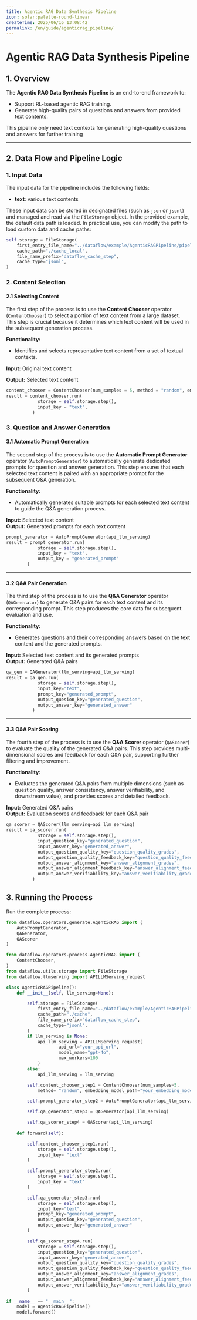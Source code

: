 ```yaml
---
title: Agentic RAG Data Synthesis Pipeline  
icon: solar:palette-round-linear
createTime: 2025/06/16 13:08:42  
permalink: /en/guide/agenticrag_pipeline/  
---
```


# Agentic RAG Data Synthesis Pipeline

## 1. Overview

The **Agentic RAG Data Synthesis Pipeline** is an end-to-end framework to:  
- Support RL-based agentic RAG training.
- Generate high-quality pairs of questions and answers from provided text contents.

This pipeline only need text contexts for generating high-quality questions and answers for further training  

---

## 2. Data Flow and Pipeline Logic

### 1. **Input Data**

The input data for the pipeline includes the following fields:

* **text**: various text contents 

These input data can be stored in designated files (such as `json` or `jsonl`) and managed and read via the `FileStorage` object. In the provided example, the default data path is loaded. In practical use, you can modify the path to load custom data and cache paths:

```python
self.storage = FileStorage(
    first_entry_file_name="../dataflow/example/AgenticRAGPipeline/pipeline_small_chunk.json",
    cache_path="./cache_local",
    file_name_prefix="dataflow_cache_step",
    cache_type="jsonl",
)
```

### 2. **Content Selection**

#### 2.1 **Selecting Content**

The first step of the process is to use the **Content Chooser** operator (`ContentChooser`) to select a portion of text content from a large dataset. This step is crucial because it determines which text content will be used in the subsequent generation process.

**Functionality:**

* Identifies and selects representative text content from a set of textual contexts.

**Input:** Original text content

**Output:** Selected text content

```python
content_chooser = ContentChooser(num_samples = 5, method = "random", embedding_model_path = "your_embedding_model_path")
result = content_chooser.run(
            storage = self.storage.step(),
            input_key = "text",
          ) 
```

### 3. **Question and Answer Generation**

#### 3.1 **Automatic Prompt Generation**

The second step of the process is to use the **Automatic Prompt Generator** operator (`AutoPromptGenerator`) to automatically generate dedicated prompts for question and answer generation. This step ensures that each selected text content is paired with an appropriate prompt for the subsequent Q&A generation.

**Functionality:**

* Automatically generates suitable prompts for each selected text content to guide the Q&A generation process.

**Input:** Selected text content  
**Output:** Generated prompts for each text content

```python
prompt_generator = AutoPromptGenerator(api_llm_serving)
result = prompt_generator.run(
            storage = self.storage.step(),
            input_key = "text",
            output_key = "generated_prompt"
        )
```

---

#### 3.2 **Q&A Pair Generation**

The third step of the process is to use the **Q&A Generator** operator (`QAGenerator`) to generate Q&A pairs for each text content and its corresponding prompt. This step produces the core data for subsequent evaluation and use.

**Functionality:**

* Generates questions and their corresponding answers based on the text content and the generated prompts.

**Input:** Selected text content and its generated prompts  
**Output:** Generated Q&A pairs

```python
qa_gen = QAGenerator(llm_serving=api_llm_serving)
result = qa_gen.run(
            storage = self.storage.step(),
            input_key="text",
            prompt_key="generated_prompt",
            output_quesion_key="generated_question",
            output_answer_key="generated_answer"
          )
```

---

#### 3.3 **Q&A Pair Scoring**

The fourth step of the process is to use the **Q&A Scorer** operator (`QAScorer`) to evaluate the quality of the generated Q&A pairs. This step provides multi-dimensional scores and feedback for each Q&A pair, supporting further filtering and improvement.

**Functionality:**

* Evaluates the generated Q&A pairs from multiple dimensions (such as question quality, answer consistency, answer verifiability, and downstream value), and provides scores and detailed feedback.

**Input:** Generated Q&A pairs  
**Output:** Evaluation scores and feedback for each Q&A pair

```python
qa_scorer = QAScorer(llm_serving=api_llm_serving)
result = qa_scorer.run(
            storage = self.storage.step(),
            input_question_key="generated_question",
            input_answer_key="generated_answer",
            output_question_quality_key="question_quality_grades",
            output_question_quality_feedback_key="question_quality_feedbacks",
            output_answer_alignment_key="answer_alignment_grades",
            output_answer_alignment_feedback_key="answer_alignment_feedbacks",
            output_answer_verifiability_key="answer_verifiability_grades",
          )
```

## 3. Running the Process

Run the complete process:

```python
from dataflow.operators.generate.AgenticRAG import (
    AutoPromptGenerator,
    QAGenerator,
    QAScorer
)

from dataflow.operators.process.AgenticRAG import (
    ContentChooser,
)
from dataflow.utils.storage import FileStorage
from dataflow.llmserving import APILLMServing_request

class AgenticRAGPipeline():
    def __init__(self, llm_serving=None):

        self.storage = FileStorage(
            first_entry_file_name="../dataflow/example/AgenticRAGPipeline/pipeline_small_chunk.json",
            cache_path="./cache",
            file_name_prefix="dataflow_cache_step",
            cache_type="jsonl",
        )
        if llm_serving is None:
            api_llm_serving = APILLMServing_request(
                    api_url="your_api_url",
                    model_name="gpt-4o",
                    max_workers=100
            )
        else:
            api_llm_serving = llm_serving

        self.content_chooser_step1 = ContentChooser(num_samples=5,
            method= "random", embedding_model_path="your_embedding_model_path")

        self.prompt_generator_step2 = AutoPromptGenerator(api_llm_serving)

        self.qa_generator_step3 = QAGenerator(api_llm_serving)

        self.qa_scorer_step4 = QAScorer(api_llm_serving)
        
    def forward(self):

        self.content_chooser_step1.run(
            storage = self.storage.step(),
            input_key= "text"
        )

        self.prompt_generator_step2.run(
            storage = self.storage.step(),
            input_key = "text"
        )

        self.qa_generator_step3.run(
            storage = self.storage.step(),
            input_key="text",
            prompt_key="generated_prompt",
            output_quesion_key="generated_question",
            output_answer_key="generated_answer"
        )

        self.qa_scorer_step4.run(
            storage = self.storage.step(),
            input_question_key="generated_question",
            input_answer_key="generated_answer",
            output_question_quality_key="question_quality_grades",
            output_question_quality_feedback_key="question_quality_feedbacks",
            output_answer_alignment_key="answer_alignment_grades",
            output_answer_alignment_feedback_key="answer_alignment_feedbacks",
            output_answer_verifiability_key="answer_verifiability_grades",
        )
        
if __name__ == "__main__":
    model = AgenticRAGPipeline()
    model.forward()
```